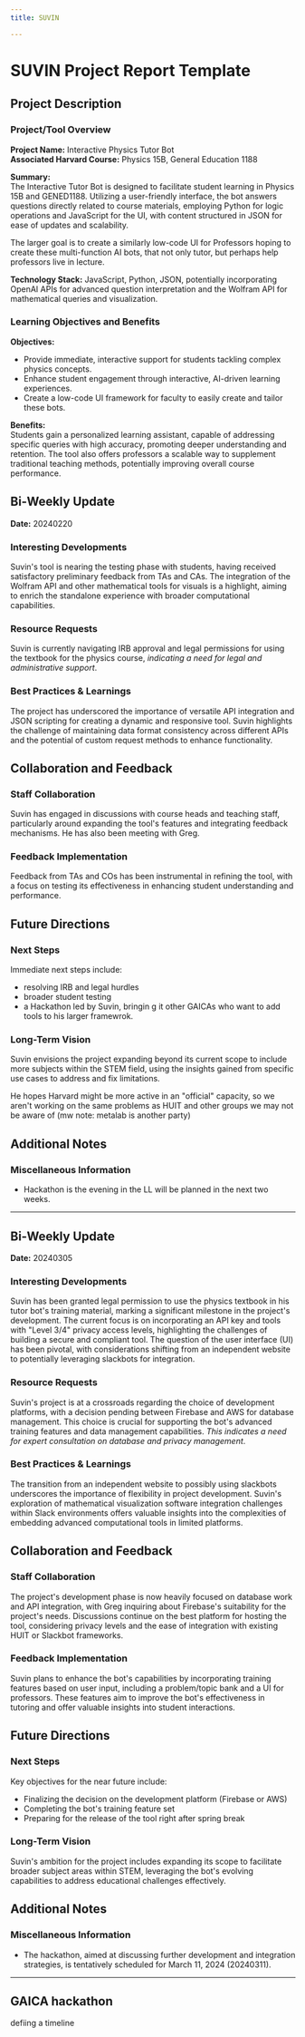 ```yaml
---
title: SUVIN

---
```


# SUVIN Project Report Template


## Project Description

### Project/Tool Overview
**Project Name:** Interactive Physics Tutor Bot  
**Associated Harvard Course:** Physics 15B, General Education 1188

**Summary:**  
The Interactive Tutor Bot is designed to facilitate student learning in Physics 15B and GENED1188. Utilizing a user-friendly interface, the bot answers questions directly related to course materials, employing Python for logic operations and JavaScript for the UI, with content structured in JSON for ease of updates and scalability.

The larger goal is to create a similarly low-code UI for Professors hoping to create these multi-function AI bots, that not only tutor, but perhaps help professors live in lecture.

**Technology Stack:** JavaScript, Python, JSON, potentially incorporating OpenAI APIs for advanced question interpretation and the Wolfram API for mathematical queries and visualization.

### Learning Objectives and Benefits
**Objectives:**  
- Provide immediate, interactive support for students tackling complex physics concepts.
- Enhance student engagement through interactive, AI-driven learning experiences.
- Create a low-code UI framework for faculty to easily create and tailor these bots.

**Benefits:**  
Students gain a personalized learning assistant, capable of addressing specific queries with high accuracy, promoting deeper understanding and retention. The tool also offers professors a scalable way to supplement traditional teaching methods, potentially improving overall course performance.


## Bi-Weekly Update
**Date:** 20240220

### Interesting Developments
Suvin's tool is nearing the testing phase with students, having received satisfactory preliminary feedback from TAs and CAs. The integration of the Wolfram API and other mathematical tools for visuals is a highlight, aiming to enrich the standalone experience with broader computational capabilities.

### Resource Requests
Suvin is currently navigating IRB approval and legal permissions for using the textbook for the physics course, *indicating a need for legal and administrative support*.

### Best Practices & Learnings
The project has underscored the importance of versatile API integration and JSON scripting for creating a dynamic and responsive tool. Suvin highlights the challenge of maintaining data format consistency across different APIs and the potential of custom request methods to enhance functionality.

## Collaboration and Feedback

### Staff Collaboration
Suvin has engaged in discussions with course heads and teaching staff, particularly around expanding the tool's features and integrating feedback mechanisms. He has also been meeting with Greg. 

### Feedback Implementation
Feedback from TAs and COs has been instrumental in refining the tool, with a focus on testing its effectiveness in enhancing student understanding and performance.

## Future Directions

### Next Steps
Immediate next steps include:

* resolving IRB and legal hurdles
* broader student testing 
* a Hackathon led by Suvin, bringin g it other GAICAs who want to add tools to his larger framewrok.

### Long-Term Vision
Suvin envisions the project expanding beyond its current scope to include more subjects within the STEM field, using the insights gained from specific use cases to address and fix limitations.

He hopes Harvard might be more active in an "official" capacity, so we aren't working on the same problems as HUIT and other groups we may not be aware of (mw note: metalab is another party)

## Additional Notes

### Miscellaneous Information

* Hackathon is the evening in the LL will be planned in the next two weeks. 


---


## Bi-Weekly Update
**Date:** 20240305

### Interesting Developments
Suvin has been granted legal permission to use the physics textbook in his tutor bot's training material, marking a significant milestone in the project's development. The current focus is on incorporating an API key and tools with "Level 3/4" privacy access levels, highlighting the challenges of building a secure and compliant tool. The question of the user interface (UI) has been pivotal, with considerations shifting from an independent website to potentially leveraging slackbots for integration.

### Resource Requests
Suvin's project is at a crossroads regarding the choice of development platforms, with a decision pending between Firebase and AWS for database management. This choice is crucial for supporting the bot's advanced training features and data management capabilities. *This indicates a need for expert consultation on database and privacy management*.

### Best Practices & Learnings
The transition from an independent website to possibly using slackbots underscores the importance of flexibility in project development. Suvin's exploration of mathematical visualization software integration challenges within Slack environments offers valuable insights into the complexities of embedding advanced computational tools in limited platforms.

## Collaboration and Feedback

### Staff Collaboration
The project's development phase is now heavily focused on database work and API integration, with Greg inquiring about Firebase's suitability for the project's needs. Discussions continue on the best platform for hosting the tool, considering privacy levels and the ease of integration with existing HUIT or Slackbot frameworks.

### Feedback Implementation
Suvin plans to enhance the bot's capabilities by incorporating training features based on user input, including a problem/topic bank and a UI for professors. These features aim to improve the bot's effectiveness in tutoring and offer valuable insights into student interactions.

## Future Directions

### Next Steps
Key objectives for the near future include:

* Finalizing the decision on the development platform (Firebase or AWS)
* Completing the bot's training feature set
* Preparing for the release of the tool right after spring break

### Long-Term Vision
Suvin's ambition for the project includes expanding its scope to facilitate broader subject areas within STEM, leveraging the bot's evolving capabilities to address educational challenges effectively.

## Additional Notes

### Miscellaneous Information

* The hackathon, aimed at discussing further development and integration strategies, is tentatively scheduled for March 11, 2024 (20240311).



---

## GAICA hackathon 

defiing a timeline 
